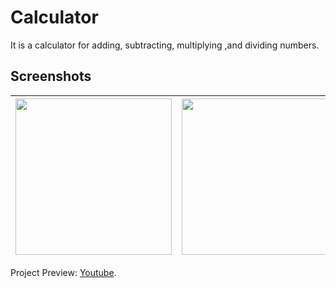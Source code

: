 # Calculator
It is a calculator for adding, subtracting, multiplying ,and dividing numbers.

## Screenshots
| <img src="https://i.imgur.com/RXONx3C.png" width="250">  | <img src="https://i.imgur.com/uOSavf3.png" width="250">  | 
| ------------- | ------------- |


Project Preview: [Youtube](https://youtu.be/x5VAI6G2wzQ).
